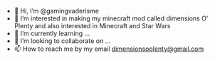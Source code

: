 - 👋 Hi, I’m @gamingvaderisme
- 👀 I’m interested in making my minecraft mod called dimensions O' Plenty and also interested in Minecraft and Star Wars
- 🌱 I’m currently learning ...
- 💞️ I’m looking to collaborate on ...
- 📫 How to reach me by my email dimensionsoplenty@gmail.com

<!---
gamingvaderisme/gamingvaderisme is a ✨ special ✨ repository because its `README.md` (this file) appears on your GitHub profile.
You can click the Preview link to take a look at your changes.
--->
